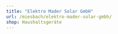 ```yaml
---
title: "Elektro Mader Solar GmbH"
url: /miesbach/elektro-mader-solar-gmbh/
shop: Haushaltsgeräte
---
```

